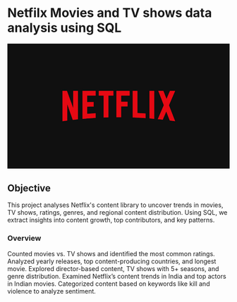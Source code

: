 # Netfilx Movies and TV shows data analysis using SQL

![Netflix logo](https://github.com/pushkardata/netflix_sql/blob/main/Logo.jpg)

## Objective
This project analyses Netflix's content library to uncover trends in movies, TV shows, ratings, genres, and regional content distribution. Using SQL, we extract insights into content growth, top contributors, and key patterns.

### Overview
Counted movies vs. TV shows and identified the most common ratings.
Analyzed yearly releases, top content-producing countries, and longest movie.
Explored director-based content, TV shows with 5+ seasons, and genre distribution.
Examined Netflix’s content trends in India and top actors in Indian movies.
Categorized content based on keywords like kill and violence to analyze sentiment.

